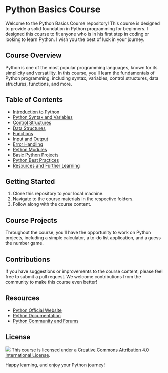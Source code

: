 # Python Basics Course

Welcome to the Python Basics Course repository! This course is designed to provide a solid foundation in Python programming for beginners. I designed this course to fit anyone who is in his first step in coding or looking to learn Python. I wish you the best of luck in your journey. 

## Course Overview

Python is one of the most popular programming languages, known for its simplicity and versatility. In this course, you'll learn the fundamentals of Python programming, including syntax, variables, control structures, data structures, functions, and more.

## Table of Contents

- [Introduction to Python](#Chap-01-introduction-to-python)
- [Python Syntax and Variables](#Chap-02-python-syntax-and-variables)
- [Control Structures](#3-control-structures)
- [Data Structures](#4-data-structures)
- [Functions](#5-functions)
- [Input and Output](#6-input-and-output)
- [Error Handling](#7-error-handling)
- [Python Modules](#8-python-modules)
- [Basic Python Projects](#9-basic-python-projects)
- [Python Best Practices](#10-python-best-practices)
- [Resources and Further Learning](#11-resources-and-further-learning)

## Getting Started

1. Clone this repository to your local machine.
2. Navigate to the course materials in the respective folders.
3. Follow along with the course content.

## Course Projects

Throughout the course, you'll have the opportunity to work on Python projects, including a simple calculator, a to-do list application, and a guess the number game.

## Contributions

If you have suggestions or improvements to the course content, please feel free to submit a pull request. We welcome contributions from the community to make this course even better!

## Resources

- [Python Official Website](https://www.python.org/)
- [Python Documentation](https://docs.python.org/3/)
- [Python Community and Forums](https://www.python.org/community/forums/)

## License

![](https://i.creativecommons.org/l/by/4.0/88x31.png)  This course is
licensed under a [Creative Commons Attribution 4.0 International
License](https://creativecommons.org/licenses/by/4.0/).

Happy learning, and enjoy your Python journey!
